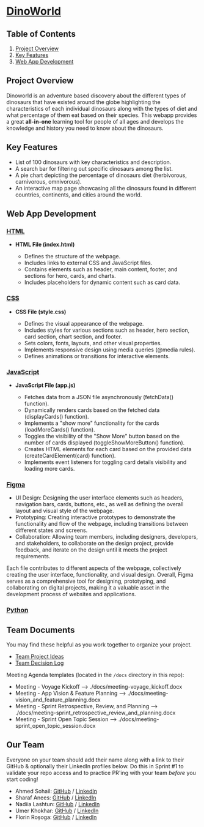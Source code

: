 # [**DinoWorld**](https://dino-worlds.netlify.app/)

## Table of Contents

1. [Project Overview](#project-overview)
2. [Key Features](#key-features)
3. [Web App Development](#web-app-development) 

## Project Overview 

Dinoworld is an adventure based discovery about the different types of dinosaurs that have existed around the globe highlighting the characteristics of each individual dinosaurs along with the types of diet and what percentage of them eat based on their species. This webapp provides a great **all-in-one** learning tool for people of all ages and develops the knowledge and history you need to know about the dinosaurs.

## Key Features

* List of 100 dinosaurs with key characteristics and description.
* A search bar for filtering out specific dinosaurs among the list.
* A pie chart depicting the percentage of dinosaurs diet (herbivorous, carnivorous, omnivorous).
* An interactive map page showcasing all the dinosaurs found in different countries, continents, and cities around the world.

## Web App Development

### [HTML](#html)

- **HTML File (index.html)**
  
  - Defines the structure of the webpage.
  - Includes links to external CSS and JavaScript files.
  - Contains elements such as header, main content, footer, and sections for hero, cards, and charts.
  - Includes placeholders for dynamic content such as card data.

### [CSS](#css)

- **CSS File (style.css)**
  
  - Defines the visual appearance of the webpage.
  - Includes styles for various sections such as header, hero section, card section, chart section, and footer.
  - Sets colors, fonts, layouts, and other visual properties.
  - Implements responsive design using media queries (@media rules).
  - Defines animations or transitions for interactive elements.

### [JavaScript](#javascript)

- **JavaScript File (app.js)**
  
  - Fetches data from a JSON file asynchronously (fetchData() function).
  - Dynamically renders cards based on the fetched data (displayCards() function).
  - Implements a "show more" functionality for the cards (loadMoreCards() function).
  - Toggles the visibility of the "Show More" button based on the number of cards displayed (toggleShowMoreButton() function).
  - Creates HTML elements for each card based on the provided data (createCardElement(card) function).
  - Implements event listeners for toggling card details visibility and loading more cards.

### [Figma](#figma)

- UI Design: Designing the user interface elements such as headers, navigation bars, cards, buttons, etc., as well as defining the overall layout and visual style of the webpage.
- Prototyping: Creating interactive prototypes to demonstrate the functionality and flow of the webpage, including transitions between different states and screens.
- Collaboration: Allowing team members, including designers, developers, and stakeholders, to collaborate on the design project, provide feedback, and iterate on the design until it meets the project requirements.

Each file contributes to different aspects of the webpage, collectively creating the user interface, functionality, and visual design. Overall, Figma serves as a comprehensive tool for designing, prototyping, and collaborating on digital projects, making it a valuable asset in the development process of websites and applications.

### [Python](#python)





## Team Documents

You may find these helpful as you work together to organize your project.

- [Team Project Ideas](./docs/team_project_ideas.md)
- [Team Decision Log](./docs/team_decision_log.md)

Meeting Agenda templates (located in the `/docs` directory in this repo):

- Meeting - Voyage Kickoff --> ./docs/meeting-voyage_kickoff.docx
- Meeting - App Vision & Feature Planning --> ./docs/meeting-vision_and_feature_planning.docx
- Meeting - Sprint Retrospective, Review, and Planning --> ./docs/meeting-sprint_retrospective_review_and_planning.docx
- Meeting - Sprint Open Topic Session --> ./docs/meeting-sprint_open_topic_session.docx

## Our Team

Everyone on your team should add their name along with a link to their GitHub
& optionally their LinkedIn profiles below. Do this in Sprint #1 to validate
your repo access and to practice PR'ing with your team *before* you start
coding!

- Ahmed Sohail: [GitHub](https://github.com/Ahmed-Sohail2000) / [LinkedIn](https://www.linkedin.com/in/ahmed-sohail/)
- Sharaf Anees: [GitHub](https://github.com/sharafcs50) / [LinkedIn](https://www.linkedin.com/in/sharafrica/)
- Nadiia Lashtun: [GitHub](https://github.com/Nadiia-Lashtun) / [LinkedIn](https://www.linkedin.com/in/lashtun/)
- Umer Khokhar: [GitHub](https://github.com/Umer-Khokhar) / [LinkedIn](https://www.linkedin.com/in/umer-khokhar-642301284/)
- Florin Roșoga: [GitHub](https://github.com/florinrosoga/) / [LinkedIn](https://www.linkedin.com/in/florinrosoga/)
